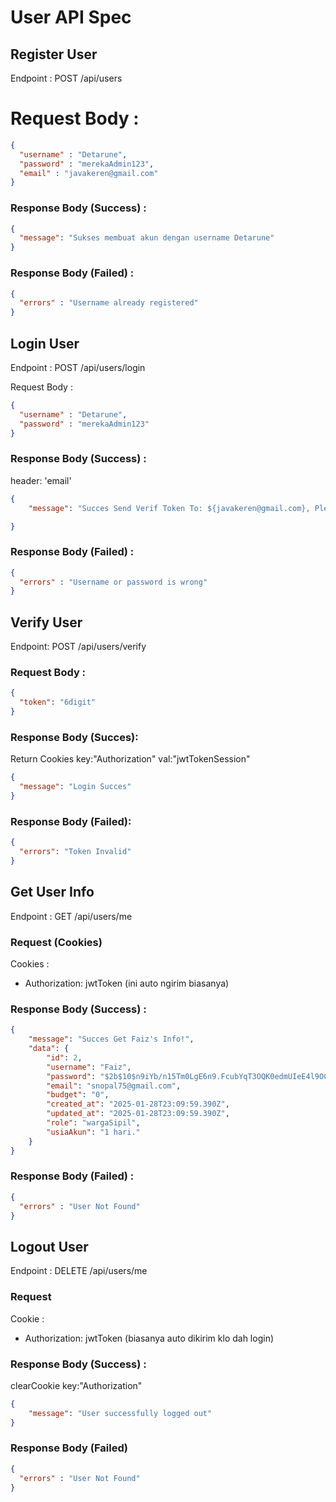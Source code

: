 # User API Spec

## Register User

Endpoint : POST /api/users

# Request Body :

```json
{
  "username" : "Detarune",
  "password" : "merekaAdmin123",
  "email" : "javakeren@gmail.com"
}
```

### Response Body (Success) : 

```json
{
  "message": "Sukses membuat akun dengan username Detarune"
}
```

### Response Body (Failed) :

```json
{
  "errors" : "Username already registered"
}
```

## Login User

Endpoint : POST /api/users/login

Request Body :

```json
{
  "username" : "Detarune",
  "password" : "merekaAdmin123"
}
```

### Response Body (Success) :

header: 'email'
```json
{
    "message": "Succes Send Verif Token To: ${javakeren@gmail.com}, Please Check Your Email"

}
```

### Response Body (Failed) :

```json
{
  "errors" : "Username or password is wrong"
}
```

## Verify User

Endpoint: POST /api/users/verify

### Request Body :

```json
{
  "token": "6digit"
}
```

### Response Body (Succes): 

Return Cookies key:"Authorization" val:"jwtTokenSession"
```json
{
  "message": "Login Succes"
}
```

### Response Body (Failed): 

```json
{
  "errors": "Token Invalid"
}
```


## Get User Info

Endpoint : GET /api/users/me

### Request (Cookies)
Cookies :
- Authorization: jwtToken (ini auto ngirim biasanya)

### Response Body (Success) :

```json
{
    "message": "Succes Get Faiz's Info!",
    "data": {
        "id": 2,
        "username": "Faiz",
        "password": "$2b$10$n9iYb/n15Tm0LgE6n9.FcubYqT3OQK0edmUIeE4l9OCS3Lnuue3.6",
        "email": "snopal75@gmail.com",
        "budget": "0",
        "created_at": "2025-01-28T23:09:59.390Z",
        "updated_at": "2025-01-28T23:09:59.390Z",
        "role": "wargaSipil",
        "usiaAkun": "1 hari."
    }
}
```

### Response Body (Failed) :

```json
{
  "errors" : "User Not Found"
}
```


## Logout User

Endpoint : DELETE /api/users/me

### Request
Cookie :
- Authorization: jwtToken (biasanya auto dikirim klo dah login)

### Response Body (Success) :

clearCookie key:"Authorization"
```json
{
    "message": "User successfully logged out"
}
```

### Response Body (Failed) 

```json
{
  "errors" : "User Not Found"
}
```
